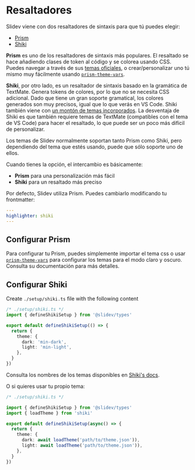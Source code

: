 # Resaltadores

Slidev viene con dos resaltadores de sintaxis para que tú puedes elegir:

- [Prism](https://prismjs.com/)
- [Shiki](https://github.com/shikijs/shiki)

**Prism** es uno de los resaltadores de sintaxis más populares. El resaltado se hace añadiendo clases de token al código y se colorea usando CSS. Puedes navegar a través de sus [temas oficiales](https://github.com/PrismJS/prism-themes), o crear/personalizar uno tú mismo muy fácilmente usando [`prism-theme-vars`](https://github.com/antfu/prism-theme-vars).

**Shiki**, por otro lado, es un resaltador de sintaxis basado en la gramática de TextMate. Genera tokens de colores, por lo que no se necesita CSS adicional. Dado que tiene un gran soporte gramatical, los colores generados son muy precisos, igual que lo que verás en VS Code. Shiki también viene con [un montón de temas incorporados](https://github.com/shikijs/shiki/blob/master/docs/themes.md). La desventaja de Shiki es que también requiere temas de TextMate (compatibles con el tema de VS Code) para hacer el resaltado, lo que puede ser un poco más difícil de personalizar.

Los temas de Slidev normalmente soportan tanto Prism como Shiki, pero dependiendo del tema que estés usando, puede que sólo soporte uno de ellos.

Cuando tienes la opción, el intercambio es básicamente:

- **Prism** para una personalización más fácil
- **Shiki** para un resaltado más preciso

Por defecto, Slidev utiliza Prism. Puedes cambiarlo modificando tu frontmatter:

```yaml
---
highlighter: shiki
---
```

## Configurar Prism

Para configurar tu Prism, puedes simplemente importar el tema css o usar [`prism-theme-vars`](https://github.com/antfu/prism-theme-vars) para configurar los temas para el modo claro y oscuro. Consulta su documentación para más detalles.

## Configurar Shiki

<Environment type="node" />

Create `./setup/shiki.ts` file with the following content

```ts
/* ./setup/shiki.ts */
import { defineShikiSetup } from '@slidev/types'

export default defineShikiSetup(() => {
  return {
    theme: {
      dark: 'min-dark',
      light: 'min-light',
    },
  }
})
```

Consulta los nombres de los temas disponibles en [Shiki's docs](https://github.com/shikijs/shiki/blob/master/docs/themes.md#all-themes).

O si quieres usar tu propio tema:

```ts
/* ./setup/shiki.ts */

import { defineShikiSetup } from '@slidev/types'
import { loadTheme } from 'shiki'

export default defineShikiSetup(async() => {
  return {
    theme: {
      dark: await loadTheme('path/to/theme.json')),
      light: await loadTheme('path/to/theme.json')),
    },
  }
})
```
